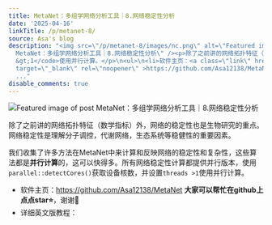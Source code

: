 ```yaml
---
title: MetaNet：多组学网络分析工具｜8.网络稳定性分析
date: '2025-04-16'
linkTitle: /p/metanet-8/
source: Asa's blog
description: "<img src=\"/p/metanet-8/images/nc.png\" alt=\"Featured image of post
  MetaNet：多组学网络分析工具｜8.网络稳定性分析\" /><p>除了之前讲的网络拓扑特征（数学指标）外，网络的稳定性也是生物研究的重点。网络稳定性是理解分子调控，代谢网络，生态系统等稳健性的重要因素。</p>\n<p>我们收集了许多方法在MetaNet中来计算和反映网络的稳定性和复杂性，这些算法都是<strong>并行计算</strong>的，这可以快得多。所有网络稳定性计算都提供并行版本，使用<code>parallel::detectCores()</code>获取设备核数，并设置<code>threads
  &gt;1</code>使用并行计算。</p>\n<ul>\n<li>软件主页：<a class=\"link\" href=\"https://github.com/Asa12138/MetaNet\"
  target=\"_blank\" rel=\"noopener\" >https://github.com/Asa12138/MetaNet</a> <strong>大家可以帮忙在github上点点star⭐️</strong>，谢谢\U0001F64F</li>\n<li>详细英文版教程：<a
  ..."
disable_comments: true
---
```

<img src="/p/metanet-8/images/nc.png" alt="Featured image of post MetaNet：多组学网络分析工具｜8.网络稳定性分析" /><p>除了之前讲的网络拓扑特征（数学指标）外，网络的稳定性也是生物研究的重点。网络稳定性是理解分子调控，代谢网络，生态系统等稳健性的重要因素。</p>
<p>我们收集了许多方法在MetaNet中来计算和反映网络的稳定性和复杂性，这些算法都是<strong>并行计算</strong>的，这可以快得多。所有网络稳定性计算都提供并行版本，使用<code>parallel::detectCores()</code>获取设备核数，并设置<code>threads &gt;1</code>使用并行计算。</p>
<ul>
<li>软件主页：<a class="link" href="https://github.com/Asa12138/MetaNet" target="_blank" rel="noopener" >https://github.com/Asa12138/MetaNet</a> <strong>大家可以帮忙在github上点点star⭐️</strong>，谢谢🙏</li>
<li>详细英文版教程：<a ...